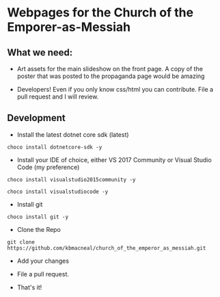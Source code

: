 # Webpages for the Church of the Emporer-as-Messiah

## What we need:

- Art assets for the main slideshow on the front page. A copy of the poster that was posted to the propaganda page would be amazing

- Developers! Even if you only know css/html you can contribute. File a pull request and I will review.

## Development

- Install the latest dotnet core sdk (latest)

`choco install dotnetcore-sdk -y`

- Install your IDE of choice, either VS 2017 Community or Visual Studio Code (my preference)

`choco install visualstudio2015community -y`

`choco install visualstudiocode -y`

- Install git

`choco install git -y`

- Clone the Repo

`git clone https://github.com/kbmacneal/church_of_the_emperor_as_messiah.git`

- Add your changes

- File a pull request.

- That's it!
